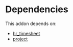 # Dependencies

This addon depends on:

- [hr_timesheet](https://github.com/bringout/oca-ocb-hr/tree/8ba7c48b948434a6e0f007fa4a42b2c2404b816a/odoo-bringout-oca-ocb-hr_timesheet)
- [project](https://github.com/bringout/oca-ocb-project/tree/c42e326277183f2f00a74e72411a653fd86f73b4/odoo-bringout-oca-ocb-project)
